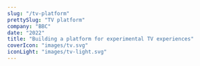 ```yaml
---
slug: "/tv-platform"
prettySlug: "TV platform"
company: "BBC"
date: "2022"
title: "Building a platform for experimental TV experiences"
coverIcon: "images/tv.svg"
iconLight: "images/tv-light.svg"
---
```



